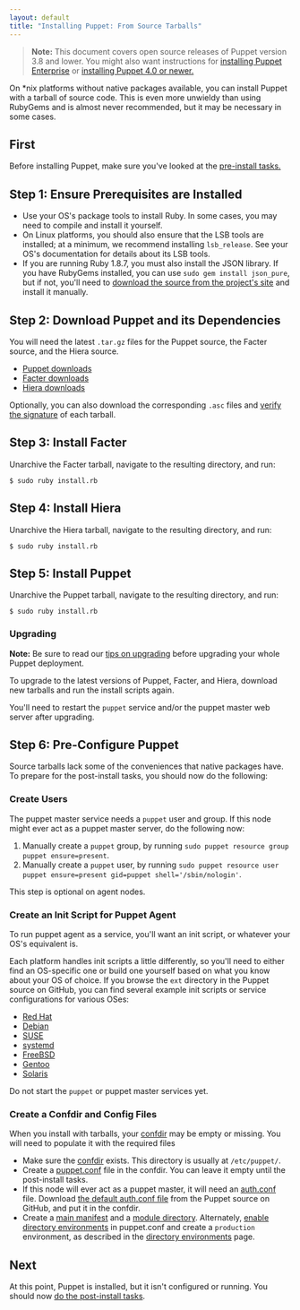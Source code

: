 ```yaml
---
layout: default
title: "Installing Puppet: From Source Tarballs"
---
```


[peinstall]: /pe/latest/install_basic.html
[confdir]: /puppet/latest/reference/dirs_confdir.html
[puppet.conf]: /puppet/latest/reference/config_file_main.html
[auth.conf]: /puppet/latest/reference/config_file_auth.html
[main manifest]: /puppet/latest/reference/dirs_manifest.html
[module directory]: /puppet/latest/reference/dirs_modulepath.html
[directory environments]: /puppet/latest/reference/environments.html
[install-latest]: /puppet/latest/reference/install_pre.html

> **Note:** This document covers open source releases of Puppet version 3.8 and lower. You might also want instructions for [installing Puppet Enterprise][peinstall] or [installing Puppet 4.0 or newer.][install-latest]

On \*nix platforms without native packages available, you can install Puppet with a tarball of source code. This is even more unwieldy than using RubyGems and is almost never recommended, but it may be necessary in some cases.

First
-----

Before installing Puppet, make sure you've looked at the [pre-install tasks.](./pre_install.html)

Step 1: Ensure Prerequisites are Installed
-----

* Use your OS's package tools to install Ruby. In some cases, you may need to compile and install it yourself.
* On Linux platforms, you should also ensure that the LSB tools are installed; at a minimum, we recommend installing `lsb_release`. See your OS's documentation for details about its LSB tools.
* If you are running Ruby 1.8.7, you must also install the JSON library. If you have RubyGems installed, you can use `sudo gem install json_pure`, but if not, you'll need to [download the source from the project's site](http://flori.github.io/json/) and install it manually.


Step 2: Download Puppet and its Dependencies
-----

You will need the latest `.tar.gz` files for the Puppet source, the Facter source, and the Hiera source.

* [Puppet downloads](https://downloads.puppetlabs.com/puppet/)
* [Facter downloads](http://downloads.puppetlabs.com/facter/)
* [Hiera downloads](https://downloads.puppetlabs.com/hiera/)

Optionally, you can also download the corresponding `.asc` files and [verify the signature](/guides/puppetlabs_package_verification.html) of each tarball.

Step 3: Install Facter
-----

Unarchive the Facter tarball, navigate to the resulting directory, and run:

    $ sudo ruby install.rb

Step 4: Install Hiera
-----

Unarchive the Hiera tarball, navigate to the resulting directory, and run:

    $ sudo ruby install.rb

Step 5: Install Puppet
-----

Unarchive the Puppet tarball, navigate to the resulting directory, and run:

    $ sudo ruby install.rb

### Upgrading

**Note:** Be sure to read our [tips on upgrading](./upgrading.html) before upgrading your whole Puppet deployment.

To upgrade to the latest versions of Puppet, Facter, and Hiera, download new tarballs and run the install scripts again.

You'll need to restart the `puppet` service and/or the puppet master web server after upgrading.

Step 6: Pre-Configure Puppet
-----

Source tarballs lack some of the conveniences that native packages have. To prepare for the post-install tasks, you should now do the following:

### Create Users

The puppet master service needs a `puppet` user and group. If this node might ever act as a puppet master server, do the following now:

1. Manually create a `puppet` group, by running `sudo puppet resource group puppet ensure=present`.
2. Manually create a `puppet` user, by running `sudo puppet resource user puppet ensure=present gid=puppet shell='/sbin/nologin'`.

This step is optional on agent nodes.

### Create an Init Script for Puppet Agent

To run puppet agent as a service, you'll want an init script, or whatever your OS's equivalent is.

Each platform handles init scripts a little differently, so you'll need to either find an OS-specific one or build one yourself based on what you know about your OS of choice. If you browse the `ext` directory in the Puppet source on GitHub, you can find several example init scripts or service configurations for various OSes:

* [Red Hat](https://github.com/puppetlabs/puppet/blob/master/ext/redhat)
* [Debian](https://github.com/puppetlabs/puppet/blob/master/ext/debian)
* [SUSE](https://github.com/puppetlabs/puppet/blob/master/ext/suse)
* [systemd](https://github.com/puppetlabs/puppet/blob/master/ext/systemd)
* [FreeBSD](https://github.com/puppetlabs/puppet/blob/master/ext/freebsd)
* [Gentoo](https://github.com/puppetlabs/puppet/blob/master/ext/gentoo)
* [Solaris](https://github.com/puppetlabs/puppet/blob/master/ext/solaris)

Do not start the `puppet` or puppet master services yet.

### Create a Confdir and Config Files

When you install with tarballs, your [confdir][] may be empty or missing. You will need to populate it with the required files

* Make sure the [confdir][] exists. This directory is usually at `/etc/puppet/`.
* Create a [puppet.conf][] file in the confdir. You can leave it empty until the post-install tasks.
* If this node will ever act as a puppet master, it will need an [auth.conf][] file. Download [the default auth.conf file](https://raw.githubusercontent.com/puppetlabs/puppet/master/conf/auth.conf) from the Puppet source on GitHub, and put it in the confdir.
* Create a [main manifest][] and a [module directory][]. Alternately, [enable directory environments][directory environments] in puppet.conf and create a `production` environment, as described in the [directory environments][] page.


Next
----

At this point, Puppet is installed, but it isn't configured or running. You should now [do the post-install tasks](./post_install.html).

